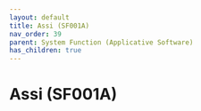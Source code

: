 ```yaml
---
layout: default
title: Assi (SF001A)
nav_order: 39
parent: System Function (Applicative Software)
has_children: true
---
```

# Assi (SF001A)
